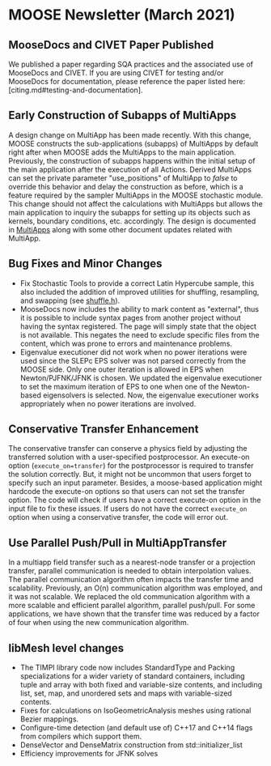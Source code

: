 # MOOSE Newsletter (March 2021)


## MooseDocs and CIVET Paper Published

We published a paper regarding SQA practices and the associated use of MooseDocs and CIVET.
If you are using CIVET for testing and/or MooseDocs for documentation, please reference the
paper listed here: [citing.md#testing-and-documentation].

## Early Construction of Subapps of MultiApps

A design change on MultiApp has been made recently. With this change, MOOSE constructs
the sub-applications (subapps) of MultiApps by default right after when MOOSE adds the
MultiApps to the main application. Previously, the construction of subapps happens
within the initial setup of the main application after the execution of all Actions.
Derived MultiApps can set the private parameter "use_positions" of MultiApp to *false*
to override this behavior and delay the construction as before, which is a feature
required by the sampler MultiApps in the MOOSE stochastic module. This change should
not affect the calculations with MultiApps but allows the main application to inquiry
the subapps for setting up its objects such as kernels, boundary conditions, etc.
accordingly. The design is documented in [MultiApps](syntax/MultiApps/index.md) along
with some other document updates related with MultiApp.

## Bug Fixes and Minor Changes

- Fix Stochastic Tools to provide a correct Latin Hypercube sample, this also included the addition
  of improved utilities for shuffling, resampling, and swapping (see [shuffle.h](https://github.com/idaholab/moose/blob/next/framework/include/utils/Shuffle.h)).
- MooseDocs now includes the ability to mark content as "external", thus it is possible to include
  syntax pages from another project without having the syntax registered. The page will simply state
  that the object is not available. This negates the need to exclude specific files from the content,
  which was prone to errors and maintenance problems.
- Eigenvalue executioner did not work when no power iterations were used since the SLEPc EPS solver
  was not parsed correctly from the MOOSE side.  Only one outer iteration is allowed in EPS when
  Newton/PJFNK/JFNK is chosen.  We updated the eigenvalue executioner to set the maximum iteration
  of EPS to one when one of the Newton-based eigensolvers is selected. Now, the eigenvalue
  executioner works appropriately when no power iterations are involved.

## Conservative Transfer Enhancement

The conservative transfer can conserve a physics field by adjusting the transferred solution
with a user-specified postprocessor.  An execute-on option (`execute_on=transfer`) for the
postprocessor is required to transfer the solution correctly. But, it might not be uncommon
that users forget to specify such an input parameter.  Besides, a moose-based application might
hardcode the execute-on options so that users can not set the transfer option. The code will check if
users have a correct execute-on option in the input file to fix these issues.
If users do not have the correct `execute_on` option when using a conservative transfer, the code will error out.

## Use Parallel Push/Pull in MultiAppTransfer

In a multiapp field transfer such as a nearest-node transfer or a projection transfer,
parallel communication is needed to obtain interpolation values.  The parallel
communication algorithm often impacts the transfer time and scalability. Previously,
an O(n) communication algorithm was employed, and it was not scalable.  We replaced the
old communication algorithm with a more scalable and efficient parallel algorithm, parallel
push/pull.  For some applications, we have shown that the transfer time was reduced by a
factor of four when using the new communication algorithm.

## libMesh level changes

- The TIMPI library code now includes StandardType and Packing
  specializations for a wider variety of standard containers,
  including tuple and array with both fixed and variable-size
  contents, and including list, set, map, and unordered sets and maps
  with variable-sized contents.
- Fixes for calculations on IsoGeometricAnalysis meshes using rational
  Bezier mappings.
- Configure-time detection (and default use of) C++17 and C++14
  flags from compilers which support them.
- DenseVector and DenseMatrix construction from std::initializer\_list
- Efficiency improvements for JFNK solves
